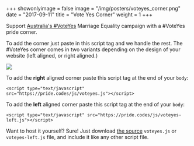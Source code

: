 +++
showonlyimage = false
image = "/img/posters/voteyes_corner.png"
date = "2017-09-11"
title = "Vote Yes Corner"
weight = 1
+++

Support [Australia's #VoteYes](http://www.equalitycampaign.org.au/planyourvote?splash=1) Marriage Equality campaign with a #VoteYes pride corner.
<!--more-->

To add the corner just paste in this script tag and we handle the rest. The #VoteYes corner comes in two variants depending on the design of your website (left aligned, or right aligned.)

<img src="/img/samples/vote_yes_corner.png" style="max-width: 100%"/>

To add the **right** aligned corner paste this script tag at the end of your `body`:

```
<script type="text/javascript" src="https://pride.codes/js/voteyes.js"></script>
```

To add the **left** aligned corner paste this script tag at the end of your `body`:

```
<script type="text/javascript" src="https://pride.codes/js/voteyes-left.js"></script>
```

Want to host it yourself? Sure! Just download [the source](https://github.com/devjack/pride.codes) `voteyes.js` or `voteyes-left.js` file, and include it like any other script file.
